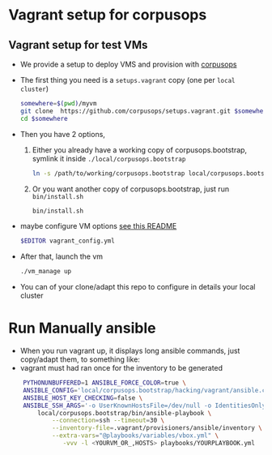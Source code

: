 # Vagrant setup for corpusops

## Vagrant setup for test VMs
- We provide a setup to deploy VMS and provision with [corpusops](https://github.com/corpusops/corpusops.bootstrap.git)
- The first thing you need is a ``setups.vagrant`` copy (one per ``local cluster``)

    ```sh
    somewhere=$(pwd)/myvm
    git clone  https://github.com/corpusops/setups.vagrant.git $somewhere
    cd $somewhere
    ```

- Then you have 2 options,
    1. Either you already have a working copy of corpusops.bootstrap, symlink it inside ``./local/corpusops.bootstrap``

        ```sh
        ln -s /path/to/working/corpusops.bootstrap local/corpusops.bootstrap
        ```
    2. Or you want another copy of corpusops.bootstrap, just run ``bin/install.sh``

        ```sh
        bin/install.sh
        ```

- maybe configure VM options [see this README](https://github.com/corpusops/corpusops.bootstrap/blob/master/hacking/vagrant/README.md)

    ```sh
    $EDITOR vagrant_config.yml
    ```

- After that, launch the vm

    ```sh
    ./vm_manage up
    ```

- You can of your clone/adapt this repo to configure in details your local cluster


# Run Manually ansible

- When you run vagrant up, it displays long ansible commands, just copy/adapt them, to something like:
- vagrant must had ran once for the inventory to be generated

```sh
    PYTHONUNBUFFERED=1 ANSIBLE_FORCE_COLOR=true \
    ANSIBLE_CONFIG='local/corpusops.bootstrap/hacking/vagrant/ansible.cfg' \
    ANSIBLE_HOST_KEY_CHECKING=false \
    ANSIBLE_SSH_ARGS='-o UserKnownHostsFile=/dev/null -o IdentitiesOnly=yes -o ControlMaster=auto -o ControlPersist=60s' \
        local/corpusops.bootstrap/bin/ansible-playbook \
            --connection=ssh --timeout=30 \
            --inventory-file=.vagrant/provisioners/ansible/inventory \
            --extra-vars="@playbooks/variables/vbox.yml" \
               -vvv -l <YOURVM_OR_,HOSTS> playbooks/YOURPLAYBOOK.yml
```
